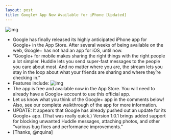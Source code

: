 ```yaml
---
layout: post
title: Google+ App Now Available for iPhone [Updated]
---
```

![img](http://media.idownloadblog.com/wp-content/uploads/2011/07/googleplusfinal-e1311090649719.jpeg)
* Google has finally released its highly anticipated iPhone app for Google+ in the App Store. After several weeks of being available on the web, Google+ has not had an app for iOS, until now.
* “Google+ for mobile makes sharing the right things with the right people a lot simpler. Huddle lets you send super-fast messages to the people you care about most. And no matter where you are, the stream lets you stay in the loop about what your friends are sharing and where they’re checking in.”
* Features include:
![img](http://media.idownloadblog.com/wp-content/uploads/2011/07/Google+-for-iPhone.jpeg)
* The app is free and available now in the App Store. You will need to already have a Google+ account to use this official app.
* Let us know what you think of the Google+ app in the comments below! Also, see our complete walkthrough of the app for more information.
* UPDATE: It appears that Google has already pushed out an update for its Google+ app. (That was really quick.) Version 1.0.1 brings added support for blocking unwanted Huddle messages, attaching photos, and other “various bug fixes and performance improvements.”
* [Thanks, @nquina]

